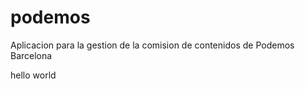 podemos
=======

Aplicacion para la gestion de la comision de contenidos de Podemos Barcelona

hello world
